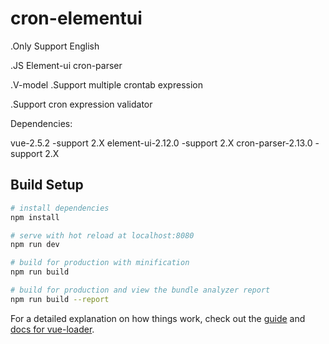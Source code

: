 # cron-elementui

.Only Support English

.JS Element-ui cron-parser

.V-model
.Support multiple crontab expression

.Support cron expression validator


Dependencies:

vue-2.5.2  -support 2.X
element-ui-2.12.0  -support 2.X
cron-parser-2.13.0  -support 2.X


## Build Setup

``` bash
# install dependencies
npm install

# serve with hot reload at localhost:8080
npm run dev

# build for production with minification
npm run build

# build for production and view the bundle analyzer report
npm run build --report
```

For a detailed explanation on how things work, check out the [guide](http://vuejs-templates.github.io/webpack/) and [docs for vue-loader](http://vuejs.github.io/vue-loader).
